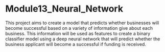 # Module13_Neural_Network
This project aims to create a model that predicts whether businesses will become successful based on a variety of information give about each business. This information will be used as features to create a binary classifier model using a deep neural network that will predict whether the business applicant will become a successful if funding is received.
